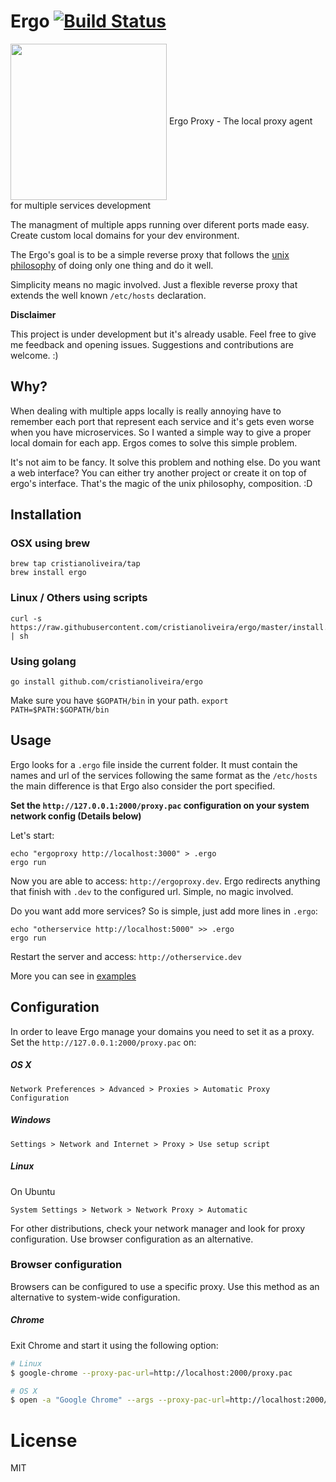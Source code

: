 
# Ergo [![Build Status](https://travis-ci.org/cristianoliveira/ergo.svg?branch=master)](https://travis-ci.org/cristianoliveira/ergo)

<p align="left" >
<img src="https://s-media-cache-ak0.pinimg.com/736x/aa/bc/3b/aabc3b2b789f478ffb87ac2f0bdd2d33--ergo-proxy-manga-anime.jpg" width="250" align="center" />
<span>Ergo Proxy - The local proxy agent for multiple services development</span>
</p>

The managment of multiple apps running over diferent ports made easy. Create custom local domains for your dev environment.

The Ergo's goal is to be a simple reverse proxy that follows the [unix philosophy](https://en.wikipedia.org/wiki/Unix_philosophy) of doing only one thing and do it well.

Simplicity means no magic involved. Just a flexible reverse proxy that extends the well known `/etc/hosts` declaration.

**Disclaimer**

This project is under development but it's already usable. Feel free to give me
feedback and opening issues. Suggestions and contributions are welcome. :)

## Why?

When dealing with multiple apps locally is really annoying have to remember each
port that represent each service and it's gets even worse when you have microservices.
So I wanted a simple way to give a proper local domain for each app.
Ergos comes to solve this simple problem.

It's not aim to be fancy. It solve this problem and nothing else.
Do you want a web interface? You can either try another project or create it
on top of ergo's interface. That's the magic of the unix philosophy, composition. :D

## Installation

### OSX using brew
```
brew tap cristianoliveira/tap
brew install ergo
```

### Linux / Others using scripts
```
curl -s https://raw.githubusercontent.com/cristianoliveira/ergo/master/install.sh | sh
```

### Using golang
```
go install github.com/cristianoliveira/ergo
```
Make sure you have `$GOPATH/bin` in your path. `export PATH=$PATH:$GOPATH/bin`

## Usage

Ergo looks for a `.ergo` file inside the current folder. It must contain the names and
url of the services following the same format as the `/etc/hosts` the main difference
is that Ergo also consider the port specified.

**Set the `http://127.0.0.1:2000/proxy.pac` configuration on your system network config (Details below)**

Let's start:
```
echo "ergoproxy http://localhost:3000" > .ergo
ergo run
```
Now you are able to access: `http://ergoproxy.dev`.
Ergo redirects anything that finish with `.dev` to the configured url.
Simple, no magic involved.

Do you want add more services? So is simple, just add more lines in `.ergo`:
```
echo "otherservice http://localhost:5000" >> .ergo
ergo run
```

Restart the server and access: `http://otherservice.dev`

More you can see in [examples](https://github.com/cristianoliveira/ergo/tree/master/examples)

## Configuration

In order to leave Ergo manage your domains you need to set it as a proxy. Set the `http://127.0.0.1:2000/proxy.pac` on:

##### OS X

`Network Preferences > Advanced > Proxies > Automatic Proxy Configuration`

##### Windows

`Settings > Network and Internet > Proxy > Use setup script`

##### Linux

On Ubuntu

`System Settings > Network > Network Proxy > Automatic`

For other distributions, check your network manager and look for proxy configuration. Use browser configuration as an alternative.

### Browser configuration

Browsers can be configured to use a specific proxy. Use this method as an alternative to system-wide configuration.

##### Chrome

Exit Chrome and start it using the following option:

```sh
# Linux
$ google-chrome --proxy-pac-url=http://localhost:2000/proxy.pac

# OS X
$ open -a "Google Chrome" --args --proxy-pac-url=http://localhost:2000/proxy.pac
```

# License

MIT
